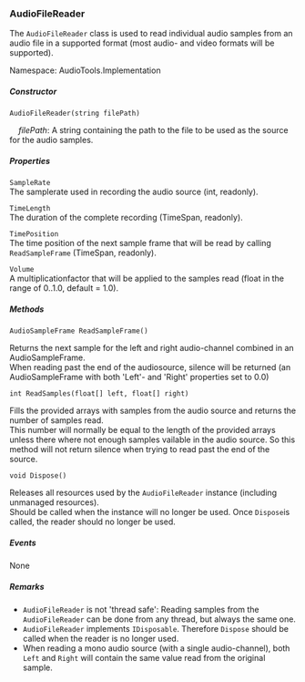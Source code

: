 ### AudioFileReader

The `AudioFileReader` class is used to read individual audio samples from an audio file in a supported format (most audio- and video formats will be supported).



Namespace:  AudioTools.Implementation

##### Constructor

`AudioFileReader(string filePath)`

&nbsp;&nbsp;&nbsp;&nbsp;*filePath*: A string containing the path to the file to be used as the source for the audio samples.

##### Properties

`SampleRate`    
The samplerate used in recording the audio source (int, readonly).    
    

`TimeLength`    
The duration of the complete recording (TimeSpan, readonly).    
    

`TimePosition`    
The time position of the next sample frame that will be read by calling `ReadSampleFrame` (TimeSpan, readonly).    
    

`Volume`    
A multiplicationfactor that will be applied to the samples read (float in the range of 0..1.0, default = 1.0).    
    


##### Methods

`AudioSampleFrame ReadSampleFrame()`

Returns the next sample for the left and right audio-channel combined in an AudioSampleFrame.   
When reading past the end of the audiosource, silence will be returned (an AudioSampleFrame with both 'Left'- and 'Right' properties set to 0.0)
 

`int ReadSamples(float[] left, float[] right)`

Fills the provided arrays with samples from the audio source and returns the number of samples read.    
This number will normally be equal to the length of the provided arrays unless there where not enough samples vailable in the audio source. So this method will not return silence when trying to read past the end of the source.

`void Dispose()`    

Releases all resources used by the `AudioFileReader` instance (including unmanaged resources).    
Should be called when the instance will no longer be used. Once `Dispose`is called, the reader should no longer be used.


##### Events 

None


##### Remarks

* `AudioFileReader` is not 'thread safe': Reading samples from the `AudioFileReader` can be done from any thread, but always the same one. 
* `AudioFileReader` implements `IDisposable`. Therefore `Dispose` should be called when the reader is no longer used.
* When reading a mono audio source (with a single audio-channel), both `Left` and `Right` will contain the same value read from the original sample.
